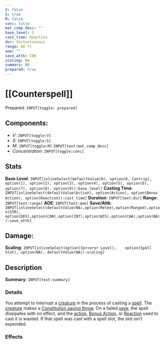 ```yaml
---
V: false
S: true
M: false
conc: false
mat_comp_desc: ""
base_level: 3
cast_time: Reaction
dur: Instantaneous
range: 60 ft
aoe: ""
save_attk: CON
scaling: NA
summary: NO
prepared: true
---
```

# [[Counterspell]]
Prepared: `INPUT[toggle: prepared]`
## **Components**:
 - *V*: `INPUT[toggle:V]`
 - *S*: `INPUT[toggle:S]`
 - *M*: `INPUT[toggle:M]` `INPUT[text:mat_comp_desc]`
- *Concentration*: `INPUT[toggle:conc]`

## **Stats**
**Base Level**: `INPUT[inlineSelect(defaultValue(0), option(0, Cantrip), option(1), option(2), option(3), option(4), option(5), option(6), option(7), option(8), option(9)):base_level]`
**Casting Time**: `INPUT[inlineSelect(defaultValue(Action), option(Action), option(Bonus Action), option(Reaction)):cast_time]`
**Duration**: `INPUT[text:dur]`
**Range**: `INPUT[text:range]`
**AOE**: `INPUT[text:aoe]`
**Save/Attk**:  `INPUT[inlineSelect(defaultValue(NA),option(Melee),option(Ranged),option(STR),	option(DEX),option(CON),option(INT),option(WIS),option(CHA),option(NA)):save_attk]`

## **Damage**:
**Scaling**: `INPUT[inlineSelect(option(Sorcerer Level),	option(Spell Slot), option(NA), defaultValue(NA)):scaling]`


## **Description**

**Summary**: `INPUT[text:summary]`
### Details

You attempt to interrupt a [creature](https://roll20.net/compendium/dnd5e/Rules:Rules%20Definitions?expansion=32231#Creature) in the process of casting a [spell](https://roll20.net/compendium/dnd5e/Rules:Rules%20Definitions?expansion=32231#Spell). The [creature](https://roll20.net/compendium/dnd5e/Rules:Rules%20Definitions?expansion=32231#Creature) makes a [Constitution saving throw](https://roll20.net/compendium/dnd5e/Rules:D20%20Tests?expansion=32231#Saving%20Throws). On a failed [save](https://roll20.net/compendium/dnd5e/Rules:Rules%20Definitions?expansion=32231#Save), the spell dissipates with no effect, and the [action](https://roll20.net/compendium/dnd5e/Rules:Rules%20Definitions?expansion=32231#Action), [Bonus Action](https://roll20.net/compendium/dnd5e/Rules:Rules%20Definitions?expansion=32231#Bonus%20Action), or [Reaction](https://roll20.net/compendium/dnd5e/Rules:Rules%20Definitions?expansion=32231#Reaction) used to cast it is wasted. If that spell was cast with a spell slot, the slot isn’t expended.
### Effects